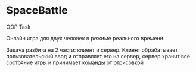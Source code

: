 # SpaceBattle
OOP Task 

Онлайн игра для двух человек в режиме реального времени. 

Задача разбита на 2 части: клиент и сервер. Клиент обрабатывает пользовательский ввод и отправляет его на сервер, сервер хранит всё состояние игры и принимает команды от  отрисовкой 